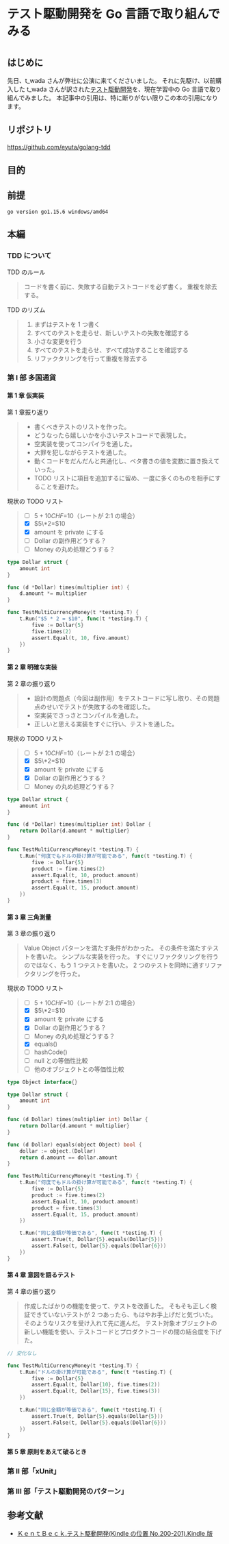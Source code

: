 # テスト駆動開発を Go 言語で取り組んでみる

#

## はじめに

先日、t_wada さんが弊社に公演に来てくださいました。
それに先駆け、以前購入した t_wada さんが訳された[テスト駆動開発](https://www.amazon.co.jp/dp/B077D2L69C/ref=dp-kindle-redirect?_encoding=UTF8&btkr=1)を、現在学習中の Go 言語で取り組んでみました。
本記事中の引用は、特に断りがない限りこの本の引用になります。

## リポジトリ

<https://github.com/eyuta/golang-tdd>

## 目的

## 前提

`go version go1.15.6 windows/amd64`

## 本編

### TDD について

TDD のルール

> コードを書く前に、失敗する自動テストコードを必ず書く。
> 重複を除去する。

TDD のリズム

> 1. まずはテストを 1 つ書く
> 2. すべてのテストを走らせ、新しいテストの失敗を確認する
> 3. 小さな変更を行う
> 4. すべてのテストを走らせ、すべて成功することを確認する
> 5. リファクタリングを行って重複を除去する

### 第 I 部 多国通貨

#### 第 1 章 仮実装

第 1 章振り返り

> - 書くべきテストのリストを作った。
> - どうなったら嬉しいかを小さいテストコードで表現した。
> - 空実装を使ってコンパイラを通した。
> - 大罪を犯しながらテストを通した。
> - 動くコードをだんだんと共通化し、ベタ書きの値を変数に置き換えていった。
> - TODO リストに項目を追加するに留め、一度に多くのものを相手にすることを避けた。

現状の TODO リスト

> - [ ] $5+10CHF=$10（レートが 2:1 の場合）
> - [x] $5\*2=$10
> - [x] amount を private にする
> - [ ] Dollar の副作用どうする？
> - [ ] Money の丸め処理どうする？

```multiCurrencyMoney.go
type Dollar struct {
	amount int
}

func (d *Dollar) times(multiplier int) {
	d.amount *= multiplier
}
```

```multiCurrencyMoney_test.go
func TestMultiCurrencyMoney(t *testing.T) {
	t.Run("$5 * 2 = $10", func(t *testing.T) {
		five := Dollar{5}
		five.times(2)
		assert.Equal(t, 10, five.amount)
	})
}
```

#### 第 2 章 明確な実装

第 2 章の振り返り

> - 設計の問題点（今回は副作用）をテストコードに写し取り、その問題点のせいでテストが失敗するのを確認した。
> - 空実装でさっさとコンパイルを通した。
> - 正しいと思える実装をすぐに行い、テストを通した。

現状の TODO リスト

> - [ ] $5+10CHF=$10（レートが 2:1 の場合）
> - [x] $5\*2=$10
> - [x] amount を private にする
> - [x] Dollar の副作用どうする？
> - [ ] Money の丸め処理どうする？

```multiCurrencyMoney.go
type Dollar struct {
	amount int
}

func (d *Dollar) times(multiplier int) Dollar {
	return Dollar{d.amount * multiplier}
}
```

```multiCurrencyMoney_test.go
func TestMultiCurrencyMoney(t *testing.T) {
	t.Run("何度でもドルの掛け算が可能である", func(t *testing.T) {
		five := Dollar{5}
		product := five.times(2)
		assert.Equal(t, 10, product.amount)
		product = five.times(3)
		assert.Equal(t, 15, product.amount)
	})
}
```

#### 第 3 章 三角測量

第 3 章の振り返り

> Value Object パターンを満たす条件がわかった。
> その条件を満たすテストを書いた。
> シンプルな実装を行った。
> すぐにリファクタリングを行うのではなく、もう 1 つテストを書いた。
> 2 つのテストを同時に通すリファクタリングを行った。

現状の TODO リスト

> - [ ] $5+10CHF=$10（レートが 2:1 の場合）
> - [x] $5\*2=$10
> - [x] amount を private にする
> - [x] Dollar の副作用どうする？
> - [ ] Money の丸め処理どうする？
> - [x] equals()
> - [ ] hashCode()
> - [ ] null との等価性比較
> - [ ] 他のオブジェクトとの等価性比較

```multiCurrencyMoney.go
type Object interface{}

type Dollar struct {
	amount int
}

func (d Dollar) times(multiplier int) Dollar {
	return Dollar{d.amount * multiplier}
}

func (d Dollar) equals(object Object) bool {
	dollar := object.(Dollar)
	return d.amount == dollar.amount
}
```

```multiCurrencyMoney_test.go
func TestMultiCurrencyMoney(t *testing.T) {
	t.Run("何度でもドルの掛け算が可能である", func(t *testing.T) {
		five := Dollar{5}
		product := five.times(2)
		assert.Equal(t, 10, product.amount)
		product = five.times(3)
		assert.Equal(t, 15, product.amount)
	})

	t.Run("同じ金額が等価である", func(t *testing.T) {
		assert.True(t, Dollar{5}.equals(Dollar{5}))
		assert.False(t, Dollar{5}.equals(Dollar{6}))
	})
}
```

#### 第 4 章 意図を語るテスト

第 4 章の振り返り

> 作成したばかりの機能を使って、テストを改善した。
> そもそも正しく検証できていないテストが 2 つあったら、もはやお手上げだと気づいた。
> そのようなリスクを受け入れて先に進んだ。
> テスト対象オブジェクトの新しい機能を使い、テストコードとプロダクトコードの間の結合度を下げた。

```multiCurrencyMoney.go
// 変化なし
```

```multiCurrencyMoney_test.go
func TestMultiCurrencyMoney(t *testing.T) {
	t.Run("ドルの掛け算が可能である", func(t *testing.T) {
		five := Dollar{5}
		assert.Equal(t, Dollar{10}, five.times(2))
		assert.Equal(t, Dollar{15}, five.times(3))
	})

	t.Run("同じ金額が等価である", func(t *testing.T) {
		assert.True(t, Dollar{5}.equals(Dollar{5}))
		assert.False(t, Dollar{5}.equals(Dollar{6}))
	})
}
```

#### 第 5 章 原則をあえて破るとき


### 第 II 部「xUnit」

### 第 III 部「テスト駆動開発のパターン」

## 参考文献

- [ＫｅｎｔＢｅｃｋ.テスト駆動開発(Kindle の位置 No.200-201).Kindle 版](https://www.amazon.co.jp/dp/B077D2L69C/ref=dp-kindle-redirect?_encoding=UTF8&btkr=1)
